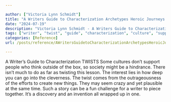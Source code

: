 ```yaml
---

author: ["Victoria Lynn Schmidt"]
title: "A Writers Guide to Characterization Archetypes Heroic Journeys and Other Elements of Dynamic Character Development - part0019_split_008.html"
date: "2024-07-19"
description: "Victoria Lynn Schmidt - A Writers Guide to Characterization Archetypes Heroic Journeys and Other Elements of Dynamic Character Development"
tags: ["writer", "twist", "guide", "characterization", "culture", "support", "people", "think", "outside", "box", "society", "might", "hindrance", "much", "far", "twisting", "lesson", "interest", "lie", "deep", "go", "cleverness", "come", "outrageousness", "effort"]
categories: [Reference]
url: /posts/reference/AWritersGuidetoCharacterizationArchetypesHeroicJourneysandOtherElementsofDynamicCharacterDevelopment-part0019split008html

---
```



A Writer’s Guide to Characterization
TWISTS
Some cultures don’t support people who think outside of the box, so society might be a hindrance. There isn’t much to do as far as twisting this lesson. The interest lies in how deep you can go into the cleverness. The twist comes from the outrageousness of the efforts to create new things. They may seem crazy and yet plausible at the same time. Such a story can be a fun challenge for a writer to piece together. It’s a discovery and an invention all wrapped up in one.
